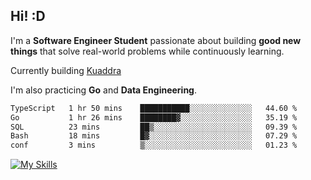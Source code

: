 ## Hi! :D

I'm a **Software Engineer Student** passionate about building **good new things** that solve real-world problems while continuously learning.

Currently building [Kuaddra](https://kuaddra.com)

I'm also practicing **Go** and **Data Engineering**.

<!--START_SECTION:waka-->

```txt
TypeScript   1 hr 50 mins    ███████████░░░░░░░░░░░░░░   44.60 %
Go           1 hr 26 mins    ████████▓░░░░░░░░░░░░░░░░   35.19 %
SQL          23 mins         ██▒░░░░░░░░░░░░░░░░░░░░░░   09.39 %
Bash         18 mins         █▓░░░░░░░░░░░░░░░░░░░░░░░   07.29 %
conf         3 mins          ▒░░░░░░░░░░░░░░░░░░░░░░░░   01.23 %
```

<!--END_SECTION:waka-->
[![My Skills](https://skillicons.dev/icons?i=py,go,java,aws,js,docker,linux)](https://skillicons.dev)
